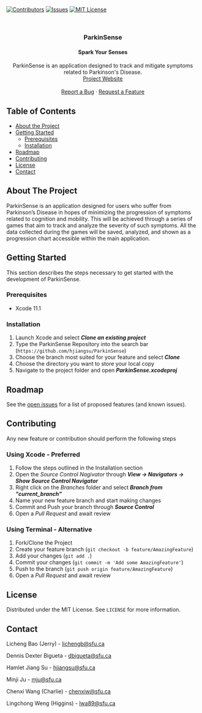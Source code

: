 <!-- PROJECT SHIELDS -->
[![Contributors][contributors-shield]][contributors-url]
[![Issues][issues-shield]][issues-url]
[![MIT License][license-shield]][license-url]

<!-- PROJECT LOGO -->
<br />
<p align="center">
  <!-- 
  <a href="https://github.com/hjiangsu/ParkinSense">
    <img src="images/logo.png" alt="Logo" width="80" height="80">
  </a>
  -->

  <h3 align="center">ParkinSense</h3>
  <h4 align="center">Spark Your Senses</h4>

  <p align="center">
    ParkinSense is an application designed to track and mitigate symptoms related to Parkinson's Disease.
    <br />
    <a href="https://sites.google.com/view/cmpt-275-group-1">Project Website</a>
    <br />
    <br />
    <a href="https://github.com/hjiangsu/ParkinSense/issues">Report a Bug</a>
    ·
    <a href="https://github.com/hjiangsu/ParkinSense/issues">Request a Feature</a>
  </p>
</p>



<!-- TABLE OF CONTENTS -->
## Table of Contents

* [About the Project](#about-the-project)
* [Getting Started](#getting-started)
  * [Prerequisites](#prerequisites)
  * [Installation](#installation)
* [Roadmap](#roadmap)
* [Contributing](#contributing)
* [License](#license)
* [Contact](#contact)
<!--
* [Acknowledgements](#acknowledgements)
-->


<!-- ABOUT THE PROJECT -->
## About The Project

  ParkinSense is an application designed for users who suffer from Parkinson’s Disease in hopes of minimizing the progression of symptoms related to cognition and mobility. 
This will be achieved through a series of games that aim to track and analyze the severity of such symptoms. 
All the data collected during the games will be saved, analyzed, and shown as a progression chart accessible within the main application. 

<!-- GETTING STARTED -->
## Getting Started

This section describes the steps necessary to get started with the development of ParkinSense.

### Prerequisites

* Xcode 11.1

### Installation
 
1. Launch Xcode and select ***Clone an existing project***
2. Type the ParkinSense Repository into the search bar (`https://github.com/hjiangsu/ParkinSense`)
3. Choose the branch most suited for your feature and select ***Clone***
4. Choose the directory you want to store your local copy
5. Navigate to the project folder and open ***ParkinSense.xcodeproj***

<!-- ROADMAP -->
## Roadmap

See the [open issues](https://github.com/hjiangsu/ParkinSense/issues) for a list of proposed features (and known issues).



<!-- CONTRIBUTING -->
## Contributing

Any new feature or contribution should perform the following steps

### Using Xcode - Preferred
1. Follow the steps outlined in the Installation section
2. Open the *Source Control Nagivator* through ***View -> Navigators -> Show Source Control Navigator***
3. Right click on the *Branches* folder and select ***Branch from "current_branch"***
4. Name your new feature branch and start making changes
5. Commit and Push your branch through ***Source Control*** 
6. Open a *Pull Request* and await review

### Using Terminal - Alternative
1. Fork/Clone the Project
2. Create your feature branch (`git checkout -b feature/AmazingFeature`)
3. Add your changes (`git add .`)
4. Commit your changes (`git commit -m 'Add some AmazingFeature'`)
5. Push to the branch (`git push origin feature/AmazingFeature`)
6. Open a *Pull Request* and await review



<!-- LICENSE -->
## License

Distributed under the MIT License. See `LICENSE` for more information.



<!-- CONTACT -->
## Contact

Licheng Bao (Jerry) - lichengb@sfu.ca

Dennis Dexter Bigueta - dbigueta@sfu.ca

Hamlet Jiang Su - hjiangsu@sfu.ca

Minji Ju - mju@sfu.ca

Chenxi Wang (Charlie) - chenxiw@sfu.ca 

Lingchong Weng (Higgins) - lwa89@sfu.ca 

<!-- ACKNOWLEDGEMENTS 
## Acknowledgements
-->


<!-- MARKDOWN LINKS & IMAGES -->
<!-- https://www.markdownguide.org/basic-syntax/#reference-style-links -->
[contributors-shield]: https://img.shields.io/github/contributors/othneildrew/Best-README-Template.svg?style=flat-square
[contributors-url]: https://github.com/hjiangsu/ParkinSense/graphs/contributors
[issues-shield]: https://img.shields.io/github/issues/othneildrew/Best-README-Template.svg?style=flat-square
[issues-url]: https://github.com/hjiangsu/ParkinSense/issues
[license-shield]: https://img.shields.io/github/license/othneildrew/Best-README-Template.svg?style=flat-square
[license-url]: https://github.com/hjiangsu/ParkinSense/blob/master/LICENSE.txt
[product-screenshot]: images/screenshot.png
